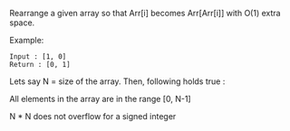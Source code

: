 Rearrange a given array so that Arr[i] becomes Arr[Arr[i]] with O(1) extra space.

Example:
```
Input : [1, 0]
Return : [0, 1]
```
Lets say N = size of the array. Then, following holds true :

All elements in the array are in the range [0, N-1]

N * N does not overflow for a signed integer
